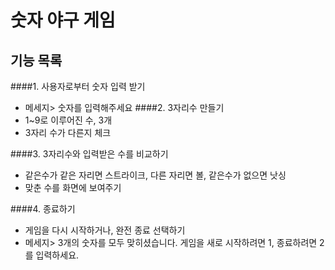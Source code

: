 # 숫자 야구 게임
## 기능 목록
####1. 사용자로부터 숫자 입력 받기
* 메세지> 숫자를 입력해주세요
####2. 3자리수 만들기
* 1~9로 이루어진 수, 3개
* 3자리 수가 다른지 체크

####3. 3자리수와 입력받은 수를 비교하기
* 같은수가 같은 자리면 스트라이크, 다른 자리면 볼, 같은수가 없으면 낫싱
* 맞춘 수를 화면에 보여주기

####4. 종료하기
* 게임을 다시 시작하거나, 완전 종료 선택하기
* 메세지> 3개의 숫자를 모두 맞히셨습니다.
      게임을 새로 시작하려면 1, 종료하려면 2를 입력하세요.

